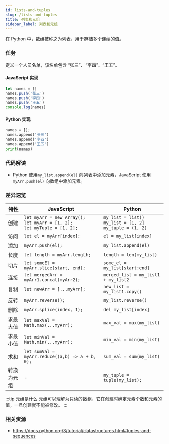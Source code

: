 ```yaml
---
id: lists-and-tuples
slug: /lists-and-tuples
title: 列表和元组
sidebar_label: 列表和元组
---
```


在 Python 中，数组被称之为列表，用于存储多个连续的值。

### 任务

定义一个人员名单，该名单包含 “张三”、“李四”、“王五”。

#### JavaScript 实现

```javascript
let names = []
names.push('张三')
names.push('李四')
names.push('王五')
console.log(names)
```

#### Python 实现

```python
names = [];
names.append('张三')
names.append('李四')
names.append('王五')
print(names)
```

### 代码解读

- Python 使用`my_list.append(el)` 向列表中添加元素，JavaScript 使用 `myArr.push(el)` 向数组中添加元素。

### 差异速览

| 特性       | JavaScript                                                                             | Python                                                                 |
| ---------- | -------------------------------------------------------------------------------------- | ---------------------------------------------------------------------- |
| 创建       | `let myArr = new Array();` <br /> `let myArr = [1, 2];` <br /> `let myTuple = [1, 2];` | `my_list = list()` <br />`my_list = [1, 2]` <br /> `my_tuple = (1, 2)` |
| 访问       | `let el = myArr[index];`                                                               | `el = my_list[index]`                                                  |
| 添加       | `myArr.push(el);`                                                                      | `my_list.append(el)`                                                   |
| 长度       | `let length = myArr.length;`                                                           | `length = len(my_list)`                                                |
| 切片       | `let someEl = myArr.slice(start, end);`                                                | `some_el = my_list[start:end]`                                         |
| 连接       | `let mergedArr = myArr1.concat(myArr2);`                                               | `merged_list = my_list1 + my_list2`                                    |
| 复制       | `let newArr = [...myArr];`                                                             | `new_list = my_list1.copy()`                                           |
| 反转       | `myArr.reverse();`                                                                     | `my_list.reverse()`                                                    |
| 删除       | `myArr.splice(index, 1);`                                                              | `del my_list[index]`                                                   |
| 求最大值   | `let maxVal = Math.max(...myArr);`                                                     | `max_val = max(my_list)`                                               |
| 求最小值   | `let minVal = Math.min(...myArr);`                                                     | `min_val = min(my_list)`                                               |
| 求和       | `let sumVal = myArr.reduce((a,b) => a + b, 0);`                                        | `sum_val = sum(my_list)`                                               |
| 转换为元组 | -                                                                                      | `my_tuple = tuple(my_list);`                                           |

:::tip 元组是什么
元组可以理解为只读的数组，它在创建时确定元素个数和元素的值，一旦创建就不能被修改。
:::

### 相关资源

- https://docs.python.org/3/tutorial/datastructures.html#tuples-and-sequences
